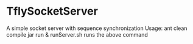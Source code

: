 TflySocketServer
================

A simple socket server with sequence synchronization
Usage:
ant clean compile jar run &
runServer.sh runs the above command
